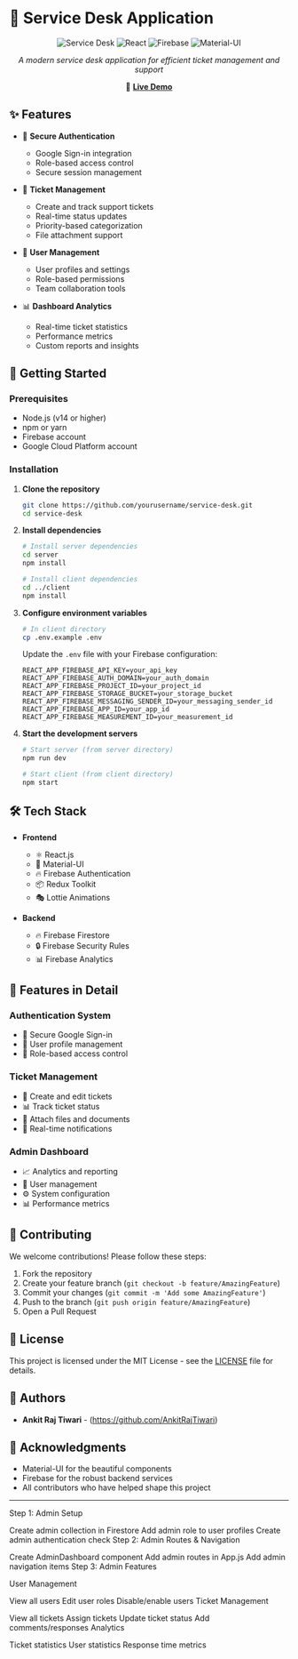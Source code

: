 # 🎫 Service Desk Application

<div align="center">

![Service Desk](https://img.shields.io/badge/Service-Desk-blue)
![React](https://img.shields.io/badge/React-18.2.0-blue)
![Firebase](https://img.shields.io/badge/Firebase-9.22.0-orange)
![Material-UI](https://img.shields.io/badge/Material--UI-5.14.0-blue)

*A modern service desk application for efficient ticket management and support*

🔗 **[Live Demo](https://service-3ys4.onrender.com/)**

</div>

## ✨ Features

- 🔐 **Secure Authentication**
  - Google Sign-in integration
  - Role-based access control
  - Secure session management

- 🎯 **Ticket Management**
  - Create and track support tickets
  - Real-time status updates
  - Priority-based categorization
  - File attachment support

- 👥 **User Management**
  - User profiles and settings
  - Role-based permissions
  - Team collaboration tools

- 📊 **Dashboard Analytics**
  - Real-time ticket statistics
  - Performance metrics
  - Custom reports and insights

## 🚀 Getting Started

### Prerequisites

- Node.js (v14 or higher)
- npm or yarn
- Firebase account
- Google Cloud Platform account

### Installation

1. **Clone the repository**
   ```bash
   git clone https://github.com/yourusername/service-desk.git
   cd service-desk
   ```

2. **Install dependencies**
   ```bash
   # Install server dependencies
   cd server
   npm install

   # Install client dependencies
   cd ../client
   npm install
   ```

3. **Configure environment variables**
   ```bash
   # In client directory
   cp .env.example .env
   ```
   Update the `.env` file with your Firebase configuration:
   ```
   REACT_APP_FIREBASE_API_KEY=your_api_key
   REACT_APP_FIREBASE_AUTH_DOMAIN=your_auth_domain
   REACT_APP_FIREBASE_PROJECT_ID=your_project_id
   REACT_APP_FIREBASE_STORAGE_BUCKET=your_storage_bucket
   REACT_APP_FIREBASE_MESSAGING_SENDER_ID=your_messaging_sender_id
   REACT_APP_FIREBASE_APP_ID=your_app_id
   REACT_APP_FIREBASE_MEASUREMENT_ID=your_measurement_id
   ```

4. **Start the development servers**
   ```bash
   # Start server (from server directory)
   npm run dev

   # Start client (from client directory)
   npm start
   ```

## 🛠️ Tech Stack

- **Frontend**
  - ⚛️ React.js
  - 🎨 Material-UI
  - 🔥 Firebase Authentication
  - 📦 Redux Toolkit
  - 🎭 Lottie Animations

- **Backend**
  - 🔥 Firebase Firestore
  - 🔒 Firebase Security Rules
  - 📊 Firebase Analytics

## 📱 Features in Detail

### Authentication System
- 🔐 Secure Google Sign-in
- 👤 User profile management
- 🔑 Role-based access control

### Ticket Management
- 📝 Create and edit tickets
- 📊 Track ticket status
- 📎 Attach files and documents
- 🔔 Real-time notifications

### Admin Dashboard
- 📈 Analytics and reporting
- 👥 User management
- ⚙️ System configuration
- 📊 Performance metrics

## 🤝 Contributing

We welcome contributions! Please follow these steps:

1. Fork the repository
2. Create your feature branch (`git checkout -b feature/AmazingFeature`)
3. Commit your changes (`git commit -m 'Add some AmazingFeature'`)
4. Push to the branch (`git push origin feature/AmazingFeature`)
5. Open a Pull Request

## 📝 License

This project is licensed under the MIT License - see the [LICENSE](LICENSE) file for details.

## 👥 Authors

- **Ankit Raj Tiwari** - (https://github.com/AnkitRajTiwari)

## 🙏 Acknowledgments

- Material-UI for the beautiful components
- Firebase for the robust backend services
- All contributors who have helped shape this project

---

<div align="center">

</div>

Step 1: Admin Setup

Create admin collection in Firestore
Add admin role to user profiles
Create admin authentication check
Step 2: Admin Routes & Navigation

Create AdminDashboard component
Add admin routes in App.js
Add admin navigation items
Step 3: Admin Features

User Management

View all users
Edit user roles
Disable/enable users
Ticket Management

View all tickets
Assign tickets
Update ticket status
Add comments/responses
Analytics

Ticket statistics
User statistics
Response time metrics
